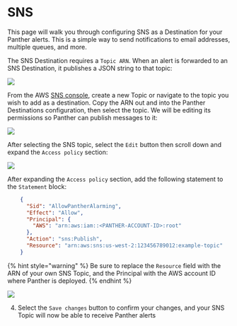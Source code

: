 # SNS

This page will walk you through configuring SNS as a Destination for your Panther alerts. This is a simple way to send notifications to email addresses, multiple queues, and more.

The SNS Destination requires a `Topic ARN`. When an alert is forwarded to an SNS Destination, it publishes a JSON string to that topic:

![](../.gitbookassets/screen-shot-2019-10-31-at-5.21.18-pm.png)

From the AWS [SNS console](https://us-west-2.console.aws.amazon.com/sns/v3/home#/topics), create a new Topic or navigate to the topic you wish to add as a destination. Copy the ARN out and into the Panther Destinations configuration, then select the topic. We will be editing its permissions so Panther can publish messages to it:

![](../.gitbookassets/screen-shot-2019-11-01-at-1.05.55-pm.png)

After selecting the SNS topic, select the `Edit` button then scroll down and expand the `Access policy` section:

![](../.gitbookassets/screen-shot-2019-11-01-at-1.09.53-pm.png)

After expanding the `Access policy` section, add the following statement to the `Statement` block:

```json
    {
      "Sid": "AllowPantherAlarming",
      "Effect": "Allow",
      "Principal": {
        "AWS": "arn:aws:iam::<PANTHER-ACCOUNT-ID>:root"
      },
      "Action": "sns:Publish",
      "Resource": "arn:aws:sns:us-west-2:123456789012:example-topic"
    }
```

{% hint style="warning" %}
Be sure to replace the `Resource` field with the ARN of your own SNS Topic, and the Principal with the AWS account ID where Panther is deployed.
{% endhint %}

![](../.gitbookassets/screen-shot-2019-11-01-at-1.23.30-pm.png)

4. Select the `Save changes` button to confirm your changes, and your SNS Topic will now be able to receive Panther alerts
